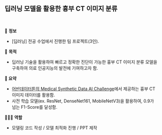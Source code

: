 ## 딥러닝 모델을 활용한 흉부 CT 이미지 분류
<br>

📌 **정보**
- [딥러닝] 전공 수업에서 진행한 팀 프로젝트(3인).

🔎 **목적**
- 딥러닝 기술을 활용하여 빠르고 정확한 진단이 가능한 흉부 CT 이미지 분류 모델을 구축하여 의료 인공지능의 발전에 기여하고자 함.

**📝 요약**
- [어반데이터톤의 Medical Synthetic Data AI Challenge](http://urbandatathon.com/hackathon/scheduleDetail/1001)에서 제공하는 흉부 CT 이미지 데이터를 활용함.
- 사전 학습 모델(ex. ResNet, DenseNet161, MobileNetV3)을 활용하여, 0.9가 넘는 F1-Score를 달성함.

👩🏻‍💻 **역할** 
- 모델링 코드 작성 / 모델 최적화 진행 / PPT 제작
